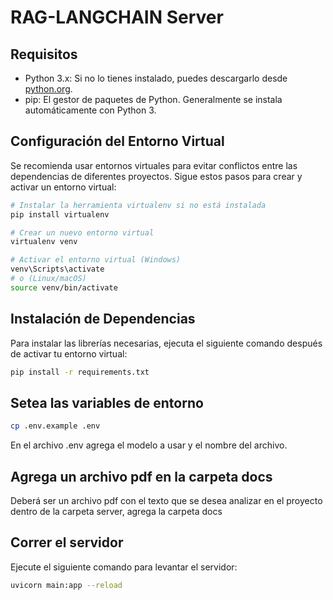 # RAG-LANGCHAIN Server

## Requisitos 
- Python 3.x: Si no lo tienes instalado, puedes descargarlo desde [python.org](https://www.python.org/downloads/).
- pip: El gestor de paquetes de Python. Generalmente se instala automáticamente con Python 3.

## Configuración del Entorno Virtual

Se recomienda usar entornos virtuales para evitar conflictos entre las dependencias de diferentes proyectos. Sigue estos pasos para crear y activar un entorno virtual:

```bash
# Instalar la herramienta virtualenv si no está instalada
pip install virtualenv

# Crear un nuevo entorno virtual
virtualenv venv

# Activar el entorno virtual (Windows)
venv\Scripts\activate
# o (Linux/macOS)
source venv/bin/activate
```

## Instalación de Dependencias
Para instalar las librerías necesarias, ejecuta el siguiente comando después de activar tu entorno virtual:
```bash
pip install -r requirements.txt
```

## Setea las variables de entorno
```bash
cp .env.example .env
```

En el archivo .env agrega el modelo a usar y el nombre del archivo.


## Agrega un archivo pdf en la carpeta docs

Deberá ser un archivo pdf con el texto que se desea analizar en el proyecto dentro de la carpeta server, agrega la carpeta docs

## Correr el servidor

Ejecute el siguiente comando para levantar el servidor:
```bash
uvicorn main:app --reload
```
